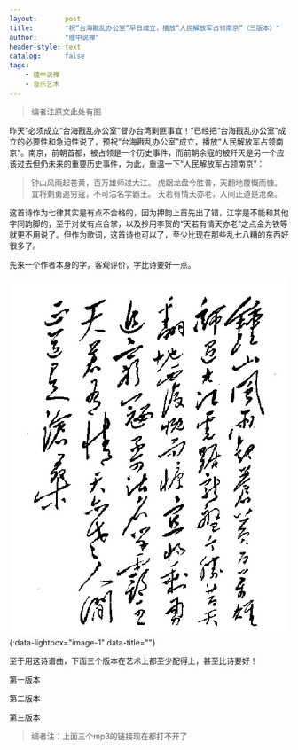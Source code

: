 ```yaml
---
layout:       post
title:        "祝“台海戡乱办公室”早日成立，播放“人民解放军占领南京”（三版本）"
author:       "缠中说禅"
header-style: text
catalog:      false
tags:
    - 缠中说禅
    - 音乐艺术
---
```


> 编者注原文此处有图



昨天“必须成立“台海戡乱办公室”督办台湾剿匪事宜！”已经把“台海戡乱办公室”成立的必要性和急迫性说了，预祝“台海戡乱办公室”成立，播放“人民解放军占领南京”。南京，前朝首都，被占领是一个历史事件，而前朝余寇的被歼灭是另一个应该过去但仍未来的重要历史事件，为此，重温一下“人民解放军占领南京”：



> 钟山风雨起苍黄，百万雄师过大江。
> 虎踞龙盘今胜昔，天翻地覆慨而慷。
> 宜将剩勇追穷寇，不可沽名学霸王。
> 天若有情天亦老，人间正道是沧桑。



这首诗作为七律其实是有点不合格的，因为押韵上首先出了错，江字是不能和其他字同韵脚的，至于对仗有点合掌，以及抄用李贺的“天若有情天亦老”之点金为铁等就更不用说了。但作为歌词，这首诗也可以了，至少比现在那些乱七八糟的东西好很多了。



先来一个作者本身的字，客观评价，字比诗要好一点。

[![](/img/czsc/20060409-0130_2.gif)](/img/czsc/20060409-0130_2.gif){:data-lightbox="image-1" data-title=""}



至于用这诗谱曲，下面三个版本在艺术上都至少配得上，甚至比诗要好！



第一版本

第二版本

第三版本



> 编者注：上面三个mp3的链接现在都打不开了
